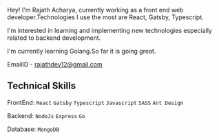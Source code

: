 Hey! I'm Rajath Acharya, currently working as a front end web developer.Technologies I use the most are React, Gatsby, Typescript.

I'm interested in learning and implementing new technologies especially related to backend development.

I'm currently learning Golang.So far it is going great.

EmailID - rajathdev12@gmail.com

Technical Skills
----

FrontEnd:  `React`  `Gatsby`  `Typescript`  `Javascript`  `SASS`  `Ant Design`

Backend:   `NodeJs`  `Express`  `Go`

Database:  `MongoDB`


